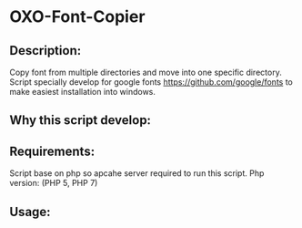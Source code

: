 # OXO-Font-Copier

## Description:

Copy font from multiple directories and move into one specific directory.
Script specially develop for google fonts https://github.com/google/fonts to make easiest installation into windows.

## Why this script develop:

## Requirements:

Script base on php so apcahe server required to run this script.
Php version: (PHP 5, PHP 7)

## Usage:

